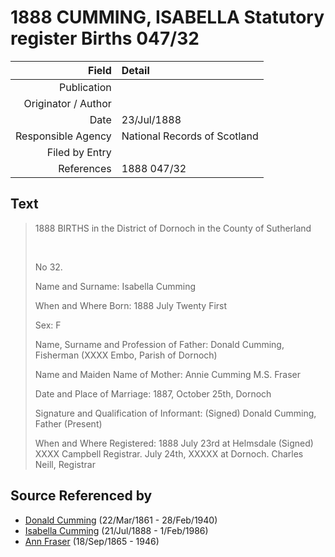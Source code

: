 ﻿---
layout: page
permalink: /sources/s15189539
---

# 1888 CUMMING, ISABELLA Statutory register Births 047/32

Field | Detail
---:|:---
Publication | 
Originator / Author | 
Date | 23/Jul/1888
Responsible Agency | National Records of Scotland
Filed by Entry | 
References | 1888 047/32

## Text

> 1888 BIRTHS in the District of Dornoch in the County of Sutherland
>
> <br/>
>
> No 32.
>
> Name and Surname: Isabella Cumming
>
> When and Where Born: 1888 July Twenty First
>
> Sex: F
>
> Name, Surname and Profession of Father: Donald Cumming, Fisherman (XXXX Embo, Parish of Dornoch)
>
> Name and Maiden Name of Mother: Annie Cumming M.S. Fraser
>
> Date and Place of Marriage: 1887, October 25th, Dornoch
>
> Signature and Qualification of Informant: (Signed) Donald Cumming, Father (Present)
>
> When and Where Registered: 1888 July 23rd at Helmsdale (Signed) XXXX Campbell Registrar. July 24th, XXXXX at Dornoch. Charles Neill, Registrar
>

## Source Referenced by

* [Donald Cumming](../people/@20465544@-donald-cumming-b1861-3-22-d1940-2-28.md) (22/Mar/1861 - 28/Feb/1940)
* [Isabella Cumming](../people/@84684994@-isabella-cumming-b1888-7-21-d1986-2-1.md) (21/Jul/1888 - 1/Feb/1986)
* [Ann Fraser](../people/@70425788@-ann-fraser-b1865-9-18-d1946.md) (18/Sep/1865 - 1946)
